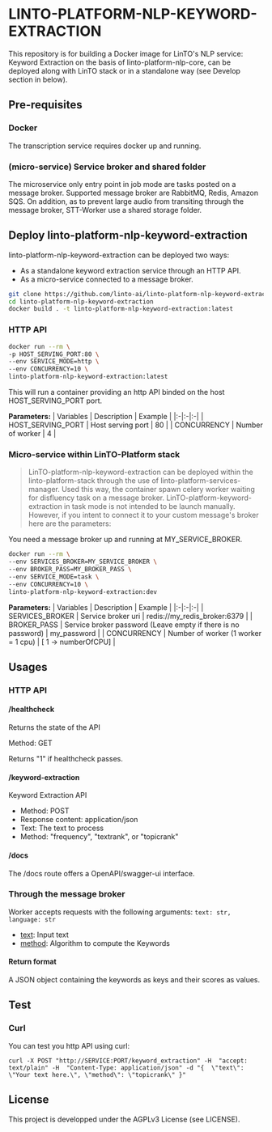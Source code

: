 # LINTO-PLATFORM-NLP-KEYWORD-EXTRACTION
This repository is for building a Docker image for LinTO's NLP service: Keyword Extraction on the basis of linto-platform-nlp-core, can be deployed along with LinTO stack or in a standalone way (see Develop section in below).

## Pre-requisites


### Docker
The transcription service requires docker up and running.

### (micro-service) Service broker and shared folder
The microservice only entry point in job mode are tasks posted on a message broker. Supported message broker are RabbitMQ, Redis, Amazon SQS.
On addition, as to prevent large audio from transiting through the message broker, STT-Worker use a shared storage folder.

## Deploy linto-platform-nlp-keyword-extraction
linto-platform-nlp-keyword-extraction can be deployed two ways:
* As a standalone keyword extraction service through an HTTP API.
* As a micro-service connected to a message broker.

```bash
git clone https://github.com/linto-ai/linto-platform-nlp-keyword-extraction.git
cd linto-platform-nlp-keyword-extraction
docker build . -t linto-platform-nlp-keyword-extraction:latest
```

### HTTP API

```bash
docker run --rm \
-p HOST_SERVING_PORT:80 \
--env SERVICE_MODE=http \
--env CONCURRENCY=10 \
linto-platform-nlp-keyword-extraction:latest
```

This will run a container providing an http API binded on the host HOST_SERVING_PORT port.

**Parameters:**
| Variables | Description | Example |
|:-|:-|:-|
| HOST_SERVING_PORT | Host serving port | 80 |
| CONCURRENCY | Number of worker | 4 |

### Micro-service within LinTO-Platform stack
>LinTO-platform-nlp-keyword-extraction can be deployed within the linto-platform-stack through the use of linto-platform-services-manager. Used this way, the container spawn celery worker waiting for disfluency task on a message broker.
>LinTO-platform-keyword-extraction in task mode is not intended to be launch manually.
>However, if you intent to connect it to your custom message's broker here are the parameters:

You need a message broker up and running at MY_SERVICE_BROKER.

```bash
docker run --rm \
--env SERVICES_BROKER=MY_SERVICE_BROKER \
--env BROKER_PASS=MY_BROKER_PASS \
--env SERVICE_MODE=task \
--env CONCURRENCY=10 \
linto-platform-nlp-keyword-extraction:dev
```

**Parameters:**
| Variables | Description | Example |
|:-|:-|:-|
| SERVICES_BROKER | Service broker uri | redis://my_redis_broker:6379 |
| BROKER_PASS | Service broker password (Leave empty if there is no password) | my_password |
| CONCURRENCY | Number of worker (1 worker = 1 cpu) | [ 1 -> numberOfCPU] |

## Usages

### HTTP API

#### /healthcheck

Returns the state of the API

Method: GET

Returns "1" if healthcheck passes.

#### /keyword-extraction

Keyword Extraction API

* Method: POST
* Response content: application/json
* Text: The text to process
* Method: "frequency", "textrank", or "topicrank"


#### /docs
The /docs route offers a OpenAPI/swagger-ui interface. 

### Through the message broker

Worker accepts requests with the following arguments:
```text: str, language: str```

* <ins>text</ins>: Input text
* <ins>method</ins>: Algorithm to compute the Keywords

#### Return format
A JSON object containing the keywords as keys and their scores as values.


## Test

### Curl
You can test you http API using curl:

```
curl -X POST "http://SERVICE:PORT/keyword_extraction" -H  "accept: text/plain" -H  "Content-Type: application/json" -d "{  \"text\": \"Your text here.\", \"method\": \"topicrank\" }"
```


## License
This project is developped under the AGPLv3 License (see LICENSE).
